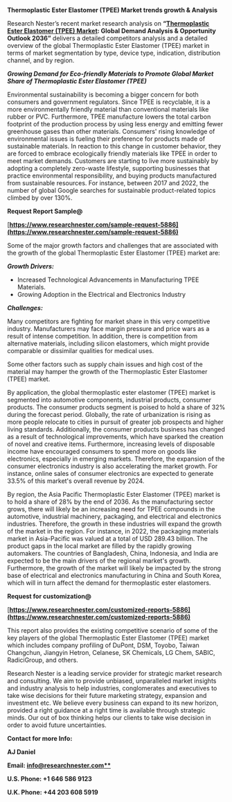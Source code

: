 ﻿**Thermoplastic Ester Elastomer (TPEE) Market trends growth & Analysis**

Research Nester’s recent market research analysis on **“[Thermoplastic Ester Elastomer (TPEE) Market](https://www.researchnester.com/reports/thermoplastic-polyester-elastomer-market/5886): Global Demand Analysis & Opportunity Outlook 2036”** delivers a detailed competitors analysis and a detailed overview of the global Thermoplastic Ester Elastomer (TPEE) market in terms of market segmentation by type, device type, indication, distribution channel, and by region. 

***Growing Demand for Eco-friendly Materials to Promote Global Market Share of Thermoplastic Ester Elastomer (TPEE)***

Environmental sustainability is becoming a bigger concern for both consumers and government regulators. Since TPEE is recyclable, it is a more environmentally friendly material than conventional materials like rubber or PVC. Furthermore, TPEE manufacture lowers the total carbon footprint of the production process by using less energy and emitting fewer greenhouse gases than other materials. Consumers' rising knowledge of environmental issues is fueling their preference for products made of sustainable materials. In reaction to this change in customer behavior, they are forced to embrace ecologically friendly materials like TPEE in order to meet market demands. Customers are starting to live more sustainably by adopting a completely zero-waste lifestyle, supporting businesses that practice environmental responsibility, and buying products manufactured from sustainable resources. For instance, between 2017 and 2022, the number of global Google searches for sustainable product-related topics climbed by over 130%.

**Request Report Sample@**

[**https://www.researchnester.com/sample-request-5886](https://www.researchnester.com/sample-request-5886)** 

Some of the major growth factors and challenges that are associated with the growth of the global Thermoplastic Ester Elastomer (TPEE) market are:

***Growth Drivers:***

- Increased Technological Advancements in Manufacturing TPEE Materials.
- Growing Adoption in the Electrical and Electronics Industry 

***Challenges:***

Many competitors are fighting for market share in this very competitive industry. Manufacturers may face margin pressure and price wars as a result of intense competition. In addition, there is competition from alternative materials, including silicon elastomers, which might provide comparable or dissimilar qualities for medical uses. 

Some other factors such as supply chain issues and high cost of the material may hamper the growth of the Thermoplastic Ester Elastomer (TPEE) market. 

By application, the global thermoplastic ester elastomer (TPEE) market is segmented into automotive components, industrial products, consumer products. The consumer products segment is poised to hold a share of 32% during the forecast period. Globally, the rate of urbanization is rising as more people relocate to cities in pursuit of greater job prospects and higher living standards. Additionally, the consumer products business has changed as a result of technological improvements, which have sparked the creation of novel and creative items. Furthermore, increasing levels of disposable income have encouraged consumers to spend more on goods like electronics, especially in emerging markets. Therefore, the expansion of the consumer electronics industry is also accelerating the market growth. For instance, online sales of consumer electronics are expected to generate 33.5% of this market's overall revenue by 2024. 

By region, the Asia Pacific Thermoplastic Ester Elastomer (TPEE) market is to hold a share of 28% by the end of 2036.  As the manufacturing sector grows, there will likely be an increasing need for TPEE compounds in the automotive, industrial machinery, packaging, and electrical and electronics industries. Therefore, the growth in these industries will expand the growth of the market in the region. For instance, in 2022, the packaging materials market in Asia-Pacific was valued at a total of USD 289.43 billion. The product gaps in the local market are filled by the rapidly growing automakers. The countries of Bangladesh, China, Indonesia, and India are expected to be the main drivers of the regional market's growth. Furthermore, the growth of the market will likely be impacted by the strong base of electrical and electronics manufacturing in China and South Korea, which will in turn affect the demand for thermoplastic ester elastomers. 

**Request for customization@**

[**https://www.researchnester.com/customized-reports-5886](https://www.researchnester.com/customized-reports-5886)** 

This report also provides the existing competitive scenario of some of the key players of the global Thermoplastic Ester Elastomer (TPEE) market which includes company profiling of DuPont, DSM, Toyobo, Taiwan Changchun, Jiangyin Hetron, Celanese, SK Chemicals, LG Chem, SABIC, RadiciGroup, and others.

Research Nester is a leading service provider for strategic market research and consulting. We aim to provide unbiased, unparalleled market insights and industry analysis to help industries, conglomerates and executives to take wise decisions for their future marketing strategy, expansion and investment etc. We believe every business can expand to its new horizon, provided a right guidance at a right time is available through strategic minds. Our out of box thinking helps our clients to take wise decision in order to avoid future uncertainties.

**Contact for more Info:**

**AJ Daniel**

**Email: [info@researchnester.com**](mailto:info@researchnester.com)**

**U.S. Phone: +1 646 586 9123** 

**U.K. Phone: +44 203 608 5919**


